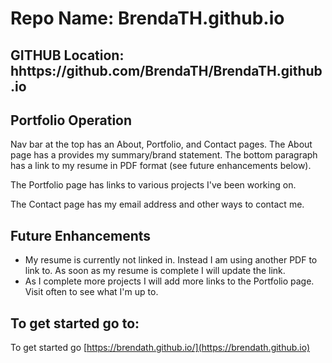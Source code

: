  # Repo Name: BrendaTH.github.io

## GITHUB Location: hhttps://github.com/BrendaTH/BrendaTH.github.io

## Portfolio Operation
Nav bar at the top has an About, Portfolio, and Contact pages.
The About page has a provides my summary/brand statement.
The bottom paragraph has a link to my resume in PDF format (see future enhancements below).

The Portfolio page has links to various projects I've been working on.

The Contact page has my email address and other ways to contact me.



## Future Enhancements
* My resume is currently not linked in. Instead I am using another PDF to link to. As soon as my resume is complete I will update the link.
* As I complete more projects I will add more links to the Portfolio page. Visit often to see what I'm up to.

## To get started go to:
To get started go [https://brendath.github.io/](https://brendath.github.io)